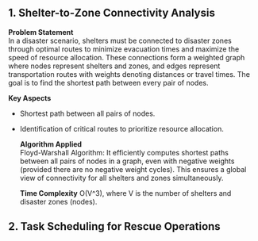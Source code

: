 ## 1. Shelter-to-Zone Connectivity Analysis
**Problem Statement**   
In a disaster scenario, shelters must be connected to disaster zones through optimal routes to minimize evacuation times and maximize the speed of resource allocation. These connections form a weighted graph where nodes represent shelters and zones, and edges represent transportation routes with weights denoting distances or travel times. The goal is to find the shortest path between every pair of nodes.  

**Key Aspects**
- Shortest path between all pairs of nodes.
- Identification of critical routes to prioritize resource allocation.

   **Algorithm Applied**<br>
  Floyd-Warshall Algorithm: It efficiently computes shortest paths between all pairs of nodes in a graph, even with negative weights (provided there are no negative weight cycles). This ensures a global view of connectivity for all shelters and zones simultaneously.

  **Time Complexity**
  O(V^3), where V is the number of shelters and disaster zones (nodes).

## 2. Task Scheduling for Rescue Operations
